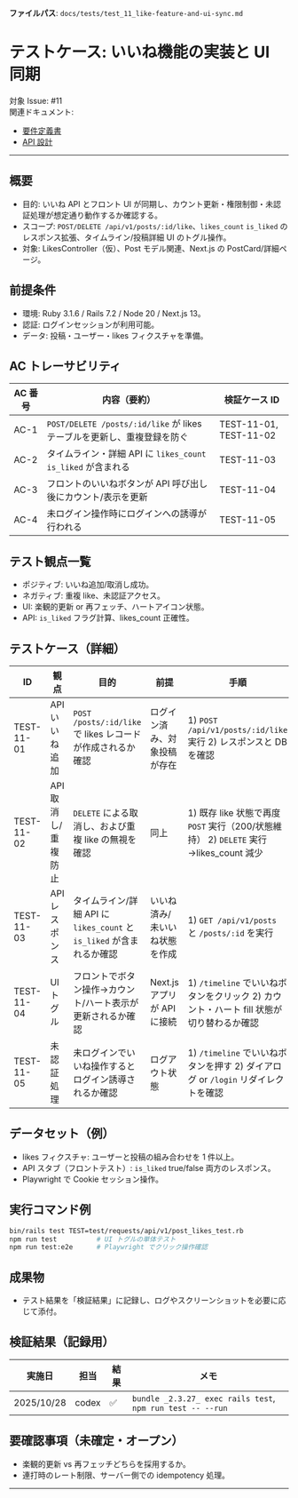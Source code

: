 **ファイルパス**: `docs/tests/test_11_like-feature-and-ui-sync.md`

# テストケース: いいね機能の実装と UI 同期

対象 Issue: #11  
関連ドキュメント:

- [要件定義書](../01_requirements.md)
- [API 設計](../04_api.md)

---

## 概要

- 目的: いいね API とフロント UI が同期し、カウント更新・権限制御・未認証処理が想定通り動作するか確認する。
- スコープ: `POST/DELETE /api/v1/posts/:id/like`、`likes_count` `is_liked` のレスポンス拡張、タイムライン/投稿詳細 UI のトグル操作。
- 対象: LikesController（仮）、Post モデル関連、Next.js の PostCard/詳細ページ。

## 前提条件

- 環境: Ruby 3.1.6 / Rails 7.2 / Node 20 / Next.js 13。
- 認証: ログインセッションが利用可能。
- データ: 投稿・ユーザー・likes フィクスチャを準備。

## AC トレーサビリティ

| AC 番号 | 内容（要約）                                                              | 検証ケース ID                    |
| ------- | ------------------------------------------------------------------------- | -------------------------------- |
| AC-1    | `POST/DELETE /posts/:id/like` が likes テーブルを更新し、重複登録を防ぐ   | TEST-11-01, TEST-11-02           |
| AC-2    | タイムライン・詳細 API に `likes_count` `is_liked` が含まれる            | TEST-11-03                       |
| AC-3    | フロントのいいねボタンが API 呼び出し後にカウント/表示を更新            | TEST-11-04                       |
| AC-4    | 未ログイン操作時にログインへの誘導が行われる                              | TEST-11-05                       |

## テスト観点一覧

- ポジティブ: いいね追加/取消し成功。
- ネガティブ: 重複 like、未認証アクセス。
- UI: 楽観的更新 or 再フェッチ、ハートアイコン状態。
- API: `is_liked` フラグ計算、likes_count 正確性。

## テストケース（詳細）

| ID         | 観点               | 目的                                                                   | 前提                                     | 手順                                                                                                                                      | 期待結果                                                                                         | AC   |
| ---------- | ------------------ | ---------------------------------------------------------------------- | ---------------------------------------- | ----------------------------------------------------------------------------------------------------------------------------------------- | -------------------------------------------------------------------------------------------------- | ---- |
| TEST-11-01 | API いいね追加     | `POST /posts/:id/like` で likes レコードが作成されるか確認             | ログイン済み、対象投稿が存在             | 1) `POST /api/v1/posts/:id/like` 実行 2) レスポンスと DB を確認                                                                           | 201 / `likes_count` 増加、`is_liked=true`                                                         | AC-1 |
| TEST-11-02 | API 取消し/重複防止 | `DELETE` による取消し、および重複 like の無視を確認                   | 同上                                    | 1) 既存 like 状態で再度 `POST` 実行（200/状態維持） 2) `DELETE` 実行→likes_count 減少                                                   | `POST` は 200 で状態変化なし、`DELETE` でカウントが元に戻る                                      | AC-1 |
| TEST-11-03 | API レスポンス     | タイムライン/詳細 API に `likes_count` と `is_liked` が含まれるか確認   | いいね済み/未いいね状態を作成            | 1) `GET /api/v1/posts` と `/posts/:id` を実行                                                                                             | 各投稿データに `likes_count` `is_liked` フィールドが存在                                         | AC-2 |
| TEST-11-04 | UI トグル           | フロントでボタン操作→カウント/ハート表示が更新されるか確認            | Next.js アプリが API に接続              | 1) `/timeline` でいいねボタンをクリック 2) カウント・ハート fill 状態が切り替わるか確認                                                  | ボタン押下で即座に状態反映。リロード後も反映                                                   | AC-3 |
| TEST-11-05 | 未認証処理         | 未ログインでいいね操作するとログイン誘導されるか確認                   | ログアウト状態                           | 1) `/timeline` でいいねボタンを押す 2) ダイアログ or `/login` リダイレクトを確認                                                         | ログイン導線が表示され、いいねは実行されない                                                    | AC-4 |

## データセット（例）

- likes フィクスチャ: ユーザーと投稿の組み合わせを 1 件以上。
- API スタブ（フロントテスト）: `is_liked` true/false 両方のレスポンス。
- Playwright で Cookie セッション操作。

## 実行コマンド例

```bash
bin/rails test TEST=test/requests/api/v1/post_likes_test.rb
npm run test          # UI トグルの単体テスト
npm run test:e2e      # Playwright でクリック操作確認
```

## 成果物

- テスト結果を「検証結果」に記録し、ログやスクリーンショットを必要に応じて添付。

## 検証結果（記録用）

| 実施日     | 担当 | 結果 | メモ |
| ---------- | ---- | ---- | ---- |
| 2025/10/28 | codex | ✅ | `bundle _2.3.27_ exec rails test`, `npm run test -- --run` |

## 要確認事項（未確定・オープン）

- 楽観的更新 vs 再フェッチどちらを採用するか。
- 連打時のレート制限、サーバー側での idempotency 処理。

---
